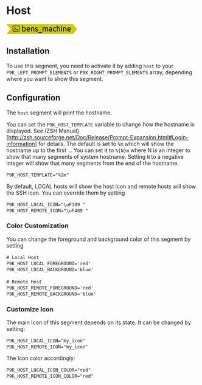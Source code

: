 # Host

![](segment.png)

## Installation

To use this segment, you need to activate it by adding `host` to your
`P9K_LEFT_PROMPT_ELEMENTS` or `P9K_RIGHT_PROMPT_ELEMENTS` array, depending
where you want to show this segment.

## Configuration

The `host` segment will print the hostname.

You can set the `P9K_HOST_TEMPLATE` variable to change how the hostname
is displayed. See (ZSH Manual)[http://zsh.sourceforge.net/Doc/Release/Prompt-Expansion.html#Login-information]
for details. The default is set to `%m` which will show the hostname up to the
first `.`. You can set it to `%{N}m` where N is an integer to show that many
segments of system hostname. Setting `N` to a negative integer will show that many
segments from the end of the hostname.

```
P9K_HOST_TEMPLATE="%2m"
```

By default, LOCAL hosts will show the host icon and remote hosts will show the SSH icon. You can override them by setting
```
P9K_HOST_LOCAL_ICON="\uF109 "
P9K_HOST_REMOTE_ICON="\uF489 "
```

### Color Customization

You can change the foreground and background color of this segment by setting
```
# Local Host
P9K_HOST_LOCAL_FOREGROUND='red'
P9K_HOST_LOCAL_BACKGROUND='blue'

# Remote Host
P9K_HOST_REMOTE_FOREGROUND='red'
P9K_HOST_REMOTE_BACKGROUND='blue'
```

### Customize Icon

The main Icon of this segment depends on its state.
It can be changed by setting:
```
P9K_HOST_LOCAL_ICON="my_icon"
P9K_HOST_REMOTE_ICON="my_icon"
```

The Icon color accordingly:
```
P9K_HOST_LOCAL_ICON_COLOR="red"
P9K_HOST_REMOTE_ICON_COLOR="red"
```